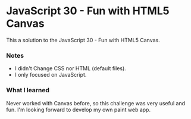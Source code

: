 # JavaScript 30 - Fun with HTML5 Canvas

This a solution to the JavaScript 30 - Fun with HTML5 Canvas.


### Notes

- I didn't Change CSS nor HTML (default files).
- I only focused on JavaScript.

### What I learned

Never worked with Canvas before, so this challenge was very useful and fun. I'm looking forward to develop my own paint web app.